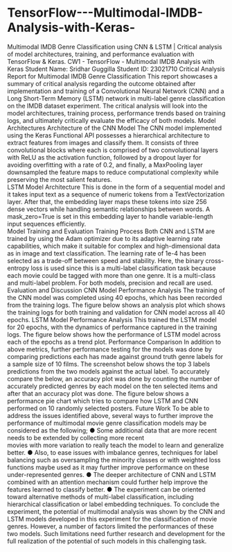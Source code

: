 # TensorFlow---Multimodal-IMDB-Analysis-with-Keras-
Multimodal IMDB Genre Classification using CNN &amp; LSTM | Critical analysis of model architectures, training, and performance evaluation with TensorFlow &amp; Keras.
CW1 - TensorFlow - Multimodal IMDB Analysis with Keras 
Student Name: Sridhar Guggilla 
Student ID: 23021710 
Critical Analysis Report for Multimodal IMDB Genre Classification 
This report showcases a summary of critical analysis regarding the outcome obtained after 
implementation and training of a Convolutional Neural Network (CNN) and a Long Short-Term 
Memory (LSTM) network in multi-label genre classification on the IMDB dataset experiment. The 
critical analysis will look into the model architectures, training process, performance trends based on 
training logs, and ultimately critically evaluate the efficacy of both models. 
Model Architectures 
Architecture of the CNN Model 
The CNN model implemented using the Keras Functional API possesses a hierarchical architecture to 
extract features from images and classify them. It consists of three convolutional blocks where each is 
comprised of two convolutional layers with ReLU as the activation function, followed by a dropout 
layer for avoiding overfitting with a rate of 0.2, and finally, a MaxPooling layer downsampled the 
feature maps to reduce computational complexity while preserving the most salient features.  
LSTM Model Architecture 
This is done in the form of a sequential model and it takes input text as a sequence of numeric tokens 
from a TextVectorization layer. After that, the embedding layer maps these tokens into size 256 dense 
vectors while handling semantic relationships between words. A mask_zero=True is set in this 
embedding layer to handle variable-length input sequences efficiently.  
Model Training and Evaluation 
Training Process 
Both CNN and LSTM are trained by using the Adam optimizer due to its adaptive learning rate 
capabilities, which make it suitable for complex and high-dimensional data as in image and text 
classification. The learning rate of 1e-4 has been selected as a trade-off between speed and stability. 
Here, the binary cross-entropy loss is used since this is a multi-label classification task because each 
movie could be tagged with more than one genre. It is a multi-class and multi-label problem. For both 
models, precision and recall are used.
Evaluation and Discussion 
CNN Model Performance Analysis 
The training of the CNN model was completed using 40 epochs, which has been recorded from the 
training logs.  The figure below shows an analysis plot which shows the training logs for both training 
and validation for CNN model across all 40 epochs. 
LSTM Model Performance Analysis 
This trained the LSTM model for 20 epochs, with the dynamics of performance captured in the training 
logs. The figure below shows how the performance of LSTM model across each of the epochs as a trend 
plot. 
Performance Comparison 
In addition to above metrics, further performance testing for the models was done by comparing 
predictions each has made against ground truth genre labels for a sample size of 10 films. The screenshot 
below shows the top 3 labels predictions from the two models against the actual label. 
To accurately compare the below, an accuracy plot was done by counting the number of accurately 
predicted genres by each model on the ten selected items and after that an accuracy plot was done. The 
figure below shows a performance pie chart which tries to compare how LSTM and CNN performed 
on 10 randomly selected posters. 
Future Work 
To be able to address the issues identified above, several ways to further improve the performance of 
multimodal movie genre classification models may be considered as the following; 
● Some additional data that are more recent needs to be extended by collecting more recent  
movies with more variation to really teach the model to learn and generalize better. 
● Also, to ease issues with imbalance genres, techniques for label balancing such as oversampling 
the minority classes or with weighted loss functions maybe used as it may  further improve 
performance on these under-represented genres. 
● The deeper architecture of CNN and LSTM combined with an attention mechanism could 
further help improve the features learned to classify better. 
● The experiment can be oriented toward alternative methods of multi-label classification, 
including hierarchical classification or label embedding techniques. 
To conclude the experiment, the potential of multimodal analysis was shown by the CNN and LSTM 
models developed in this experiment for the classification of movie genres. However, a number of 
factors limited the performances of these two models. Such limitations need further research and 
development for the full realization of the potential of such models in this challenging task. 
